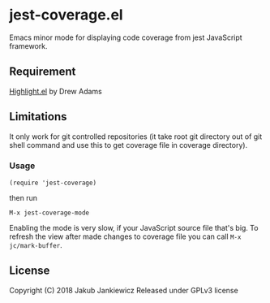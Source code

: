 # jest-coverage.el
Emacs minor mode for displaying code coverage from jest JavaScript framework.

## Requirement

[Highlight.el](https://www.emacswiki.org/emacs/highlight.el) by Drew Adams

## Limitations

It only work for git controlled repositories (it take root git directory out of git shell
command and use this to get coverage file in coverage directory).

### Usage

```
(require 'jest-coverage)
```

then run

```
M-x jest-coverage-mode
```

Enabling the mode is very slow, if your JavaScript source file that's big. To refresh the view
after made changes to coverage file you can call `M-x jc/mark-buffer`.

## License

Copyright (C) 2018 Jakub Jankiewicz
Released under GPLv3 license

